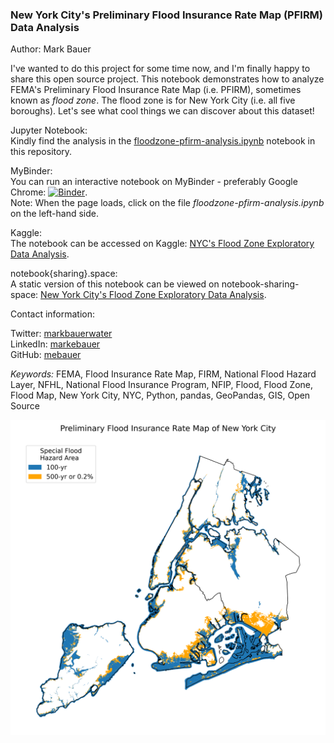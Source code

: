 ### New York City's Preliminary Flood Insurance Rate Map (PFIRM) Data Analysis

Author: Mark Bauer

I've wanted to do this project for some time now, and I'm finally happy to share this open source project. This notebook demonstrates how to analyze FEMA's Preliminary Flood Insurance Rate Map (i.e. PFIRM), sometimes known as *flood zone*. The flood zone is for New York City (i.e. all five boroughs). Let's see what cool things we can discover about this dataset!

Jupyter Notebook:  
Kindly find the analysis in the [floodzone-pfirm-analysis.ipynb](https://github.com/mebauer/nyc-floodzone-analysis/blob/master/floodzone-pfirm-analysis.ipynb) notebook in this repository.

MyBinder:  
You can run an interactive notebook on MyBinder - preferably Google Chrome:  [![Binder](https://mybinder.org/badge_logo.svg)](https://mybinder.org/v2/gh/mebauer/nyc-floodzone-analysis/HEAD).  
Note: When the page loads, click on the file *floodzone-pfirm-analysis.ipynb* on the left-hand side.

Kaggle:  
The notebook can be accessed on Kaggle: [NYC's Flood Zone Exploratory Data Analysis](https://www.kaggle.com/mebauer/nyc-s-flood-zone-exploratory-data-analysis). 

notebook{sharing}.space:  
A static version of this notebook can be viewed on notebook-sharing-space: [New York City's Flood Zone Exploratory Data Analysis](https://notebooksharing.space/view/a85822c341a0eff11e7efe172d9c0e13d326dd122906179504b0964cf88ef473#displayOptions=).

Contact information:

Twitter: [markbauerwater](https://twitter.com/markbauerwater)  
LinkedIn: [markebauer](https://www.linkedin.com/in/markebauer/)  
GitHub: [mebauer](https://github.com/mebauer)

*Keywords:* FEMA, Flood Insurance Rate Map, FIRM, National Flood Hazard Layer, NFHL, National Flood Insurance Program, NFIP, Flood, Flood Zone, Flood Map, New York City, NYC, Python, pandas, GeoPandas, GIS, Open Source

![pfirm-nyc-map.png](pfirm-nyc-map.png)